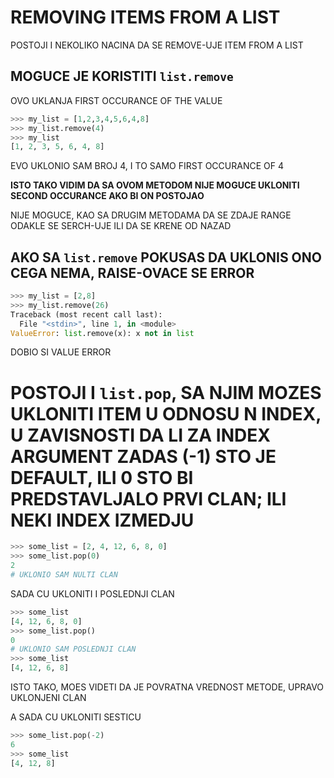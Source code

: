 # REMOVING ITEMS FROM A LIST

POSTOJI I NEKOLIKO NACINA DA SE REMOVE-UJE ITEM FROM A LIST

## MOGUCE JE KORISTITI `list.remove`

OVO UKLANJA FIRST OCCURANCE OF THE VALUE

```py
>>> my_list = [1,2,3,4,5,6,4,8]
>>> my_list.remove(4)
>>> my_list
[1, 2, 3, 5, 6, 4, 8]
```

EVO UKLONIO SAM BROJ 4, I TO SAMO FIRST OCCURANCE OF 4

**ISTO TAKO VIDIM DA SA OVOM METODOM NIJE MOGUCE UKLONITI SECOND OCCURANCE AKO BI ON POSTOJAO**

NIJE MOGUCE, KAO SA DRUGIM METODAMA DA SE ZDAJE RANGE ODAKLE SE SERCH-UJE ILI DA SE KRENE OD NAZAD

## AKO SA `list.remove` POKUSAS DA UKLONIS ONO CEGA NEMA, RAISE-OVACE SE ERROR

```py
>>> my_list = [2,8]
>>> my_list.remove(26)
Traceback (most recent call last):
  File "<stdin>", line 1, in <module>
ValueError: list.remove(x): x not in list
```

DOBIO SI VALUE ERROR

# POSTOJI I `list.pop`, SA NJIM MOZES UKLONITI ITEM U ODNOSU N INDEX, U ZAVISNOSTI DA LI ZA INDEX ARGUMENT ZADAS (-1) STO JE DEFAULT, ILI 0 STO BI PREDSTAVLJALO PRVI CLAN; ILI NEKI INDEX IZMEDJU

```py
>>> some_list = [2, 4, 12, 6, 8, 0]
>>> some_list.pop(0)
2
# UKLONIO SAM NULTI CLAN
```

SADA CU UKLONITI I POSLEDNJI CLAN

```py
>>> some_list
[4, 12, 6, 8, 0]
>>> some_list.pop()
0
# UKLONIO SAM POSLEDNJI CLAN
>>> some_list
[4, 12, 6, 8]
```

ISTO TAKO, MOES VIDETI DA JE POVRATNA VREDNOST METODE, UPRAVO UKLONJENI CLAN

A SADA CU UKLONITI SESTICU

```py
>>> some_list.pop(-2)
6
>>> some_list
[4, 12, 8]
```